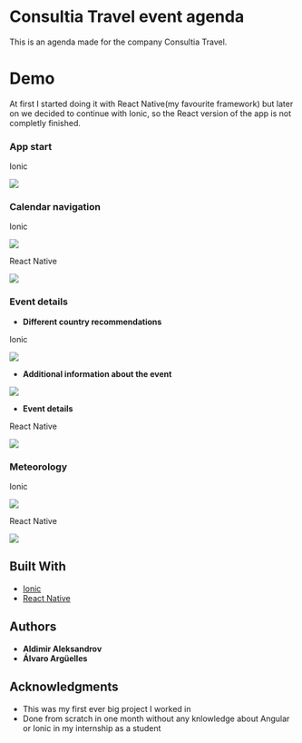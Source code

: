 # Consultia Travel event agenda
This is an agenda made for the company Consultia Travel.

# Demo
At first I started doing it with React Native(my favourite framework) but later on we decided to continue with Ionic, so the React version of the app is not completly finished.

### App start
Ionic

![](app-start.gif)

### Calendar navigation
Ionic

![](navigation.gif)

React Native

![](navigation-react.png)

### Event details
* **Different country recommendations**

Ionic

![](recommendation.gif)

* **Additional information about the event**

![](tickets.gif)

* **Event details**

React Native

![](event-react)

### Meteorology
Ionic

![](meteo.gif)

React Native

![](meteo-react.gif)

## Built With

* [Ionic](https://ionicframework.com/docs)
* [React Native](https://ionicframework.com/docs)

## Authors

* **Aldimir Aleksandrov**
* **Álvaro Argüelles**

## Acknowledgments

* This was my first ever big project I worked in
* Done from scratch in one month without any knlowledge about Angular or Ionic in my internship as a student

